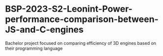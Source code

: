 # BSP-2023-S2-Leonint-Power-performance-comparison-between-JS-and-C-engines
Bachelor project focused on comparing efficiency of 3D engines based on their programming language
